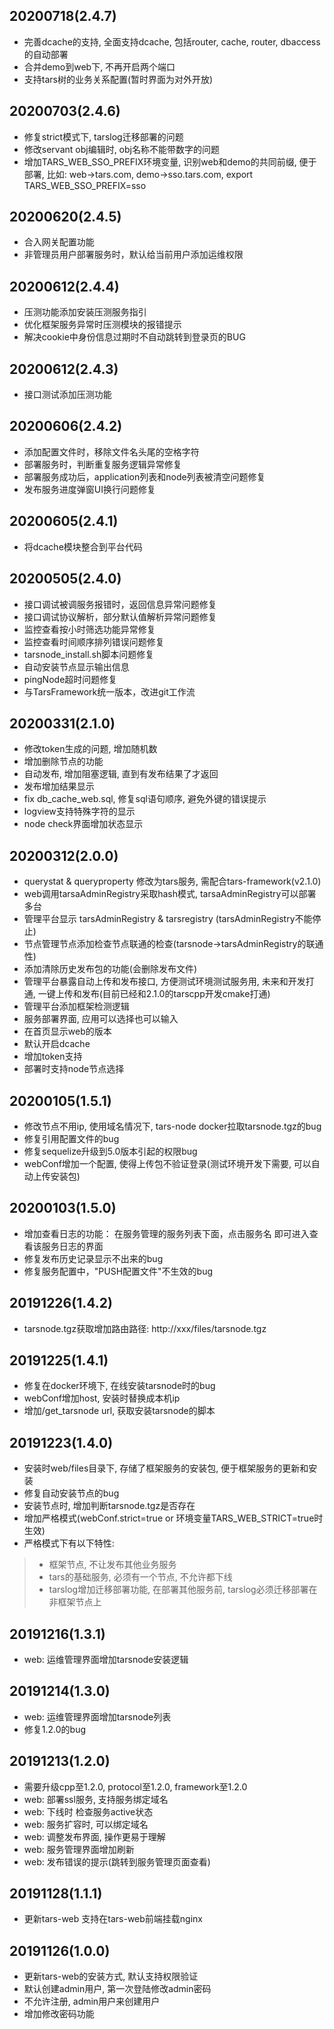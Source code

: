 ## 20200718(2.4.7)
- 完善dcache的支持, 全面支持dcache, 包括router, cache, router, dbaccess的自动部署
- 合并demo到web下, 不再开启两个端口
- 支持tars树的业务关系配置(暂时界面为对外开放)

## 20200703(2.4.6)
- 修复strict模式下, tarslog迁移部署的问题
- 修改servant obj编辑时, obj名称不能带数字的问题
- 增加TARS_WEB_SSO_PREFIX环境变量, 识别web和demo的共同前缀, 便于部署, 比如: web->tars.com, demo->sso.tars.com, export TARS_WEB_SSO_PREFIX=sso

## 20200620(2.4.5)
- 合入网关配置功能
- 非管理员用户部署服务时，默认给当前用户添加运维权限

## 20200612(2.4.4)
- 压测功能添加安装压测服务指引
- 优化框架服务异常时压测模块的报错提示
- 解决cookie中身份信息过期时不自动跳转到登录页的BUG

## 20200612(2.4.3)
- 接口测试添加压测功能

## 20200606(2.4.2)
- 添加配置文件时，移除文件名头尾的空格字符
- 部署服务时，判断重复服务逻辑异常修复
- 部署服务成功后，application列表和node列表被清空问题修复
- 发布服务进度弹窗UI换行问题修复

## 20200605(2.4.1)
- 将dcache模块整合到平台代码

## 20200505(2.4.0)
- 接口调试被调服务报错时，返回信息异常问题修复
- 接口调试协议解析，部分默认值解析异常问题修复
- 监控查看按小时筛选功能异常修复
- 监控查看时间顺序排列错误问题修复
- tarsnode_install.sh脚本问题修复
- 自动安装节点显示输出信息
- pingNode超时问题修复
- 与TarsFramework统一版本，改进git工作流

## 20200331(2.1.0)
- 修改token生成的问题, 增加随机数
- 增加删除节点的功能
- 自动发布, 增加阻塞逻辑, 直到有发布结果了才返回
- 发布增加结果显示
- fix db_cache_web.sql, 修复sql语句顺序, 避免外键的错误提示
- logview支持特殊字符的显示
- node check界面增加状态显示

## 20200312(2.0.0)
- querystat & queryproperty 修改为tars服务, 需配合tars-framework(v2.1.0)
- web调用tarsaAdminRegistry采取hash模式, tarsaAdminRegistry可以部署多台
- 管理平台显示 tarsAdminRegistry & tarsregistry (tarsAdminRegistry不能停止)
- 节点管理节点添加检查节点联通的检查(tarsnode->tarsAdminRegistry的联通性)
- 添加清除历史发布包的功能(会删除发布文件)
- 管理平台暴露自动上传和发布接口, 方便测试环境测试服务用, 未来和开发打通, 一键上传和发布(目前已经和2.1.0的tarscpp开发cmake打通)
- 管理平台添加框架检测逻辑
- 服务部署界面, 应用可以选择也可以输入
- 在首页显示web的版本
- 默认开启dcache
- 增加token支持
- 部署时支持node节点选择

## 20200105(1.5.1)
- 修改节点不用ip, 使用域名情况下, tars-node docker拉取tarsnode.tgz的bug
- 修复引用配置文件的bug
- 修复sequelize升级到5.0版本引起的权限bug
- webConf增加一个配置, 使得上传包不验证登录(测试环境开发下需要, 可以自动上传安装包)

## 20200103(1.5.0)
- 增加查看日志的功能： 在服务管理的服务列表下面，点击服务名 即可进入查看该服务日志的界面
- 修复发布历史记录显示不出来的bug
- 修复服务配置中，"PUSH配置文件"不生效的bug
## 20191226(1.4.2)
- tarsnode.tgz获取增加路由路径: http://xxx/files/tarsnode.tgz
## 20191225(1.4.1)
- 修复在docker环境下, 在线安装tarsnode时的bug
- webConf增加host, 安装时替换成本机ip
- 增加/get_tarsnode url, 获取安装tarsnode的脚本

## 20191223(1.4.0)
- 安装时web/files目录下, 存储了框架服务的安装包, 便于框架服务的更新和安装
- 修复自动安装节点的bug
- 安装节点时, 增加判断tarsnode.tgz是否存在
- 增加严格模式(webConf.strict=true or 环境变量TARS_WEB_STRICT=true时生效)
- 严格模式下有以下特性:
>- 框架节点, 不让发布其他业务服务
>- tars的基础服务, 必须有一个节点, 不允许都下线
>- tarslog增加迁移部署功能, 在部署其他服务前, tarslog必须迁移部署在非框架节点上

## 20191216(1.3.1)
- web: 运维管理界面增加tarsnode安装逻辑

## 20191214(1.3.0)
- web: 运维管理界面增加tarsnode列表
- 修复1.2.0的bug

## 20191213(1.2.0)
- 需要升级cpp至1.2.0, protocol至1.2.0, framework至1.2.0
- web: 部署ssl服务, 支持服务绑定域名
- web: 下线时 检查服务active状态
- web: 服务扩容时, 可以绑定域名
- web: 调整发布界面, 操作更易于理解
- web: 服务管理界面增加刷新
- web: 发布错误的提示(跳转到服务管理页面查看)

## 20191128(1.1.1)
- 更新tars-web 支持在tars-web前端挂载nginx

## 20191126(1.0.0)
- 更新tars-web的安装方式, 默认支持权限验证
- 默认创建admin用户, 第一次登陆修改admin密码
- 不允许注册, admin用户来创建用户
- 增加修改密码功能

